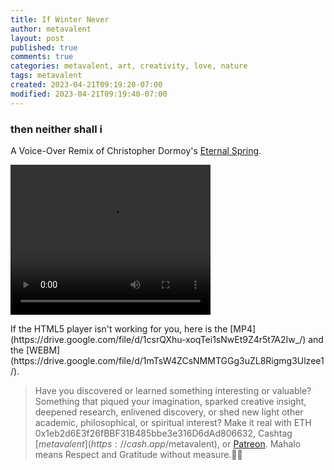 ```yaml
---
title: If Winter Never
author: metavalent
layout: post
published: true
comments: true
categories: metavalent, art, creativity, love, nature
tags: metavalent
created: 2023-04-21T09:19:20-07:00
modified: 2023-04-21T09:19:40-07:00
---
```


### then neither shall i

A Voice-Over Remix of Christopher Dormoy's [Eternal Spring](https://vimeo.com/689902544).

<p></p>
<video class="center" width="320" height="240" controls autoplay>
  <source src="https://github.com/metavalent/metavalent.github.io/blob/gh-pages/assets/audio-video/If_Winter_Never.mp4" type="video/mp4">
  <source src=src="https://github.com/metavalent/metavalent.github.io/blob/gh-pages/assets/audio-video/If_Winter_Never.webm" type="video/webm">
  <source src="https://drive.google.com/file/d/1csrQXhu-xoqTei1sNwEt9Z4r5t7A2Iw_/" type="video/mp4">
  <source src="https://drive.google.com/file/d/1mTsW4ZCsNMMTGGg3uZL8Rigmg3Ulzee1/" type="video/webm"> 
Your browser does not support the video tag.
</video>

<p></p>
If the HTML5 player isn't working for you, here is the [MP4](https://drive.google.com/file/d/1csrQXhu-xoqTei1sNwEt9Z4r5t7A2Iw_/) and the [WEBM](https://drive.google.com/file/d/1mTsW4ZCsNMMTGGg3uZL8Rigmg3Ulzee1/).

> Have you discovered or learned something interesting or valuable? Something that piqued your imagination, sparked creative insight, deepened research, enlivened discovery, or shed new light other academic, philosophical, or spiritual interest? Make it real with ETH 0x1eb2d6E3f26fBBF31B485bbe3e316D6dAd806632, Cashtag [$metavalent](https://cash.app/$metavalent), or [Patreon](https://patreon.com/metavalent). Mahalo means Respect and Gratitude without measure.🙏🏼


